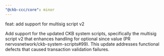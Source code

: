 ```yaml
---
"@ckb-ccc/core": minor
---
```


feat: add support for multisig script v2

Add support for the updated CKB system scripts, specifically the multisig script v2 that enhances handling for optional since value (PR nervosnetwork/ckb-system-scripts#99). This update addresses functional defects that caused transaction validation failures.
